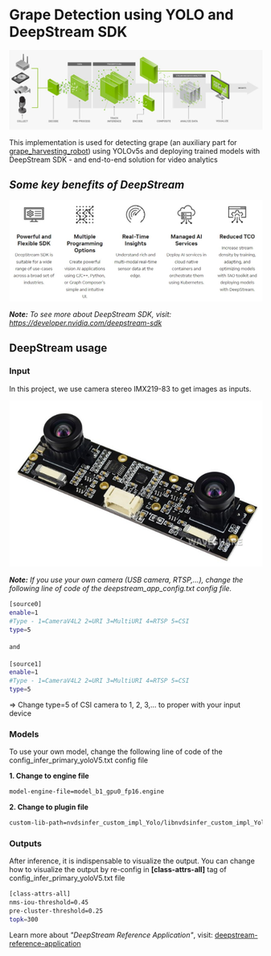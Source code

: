 # **Grape Detection using YOLO and DeepStream SDK**

![github image](images/deepstream.jpg)

This implementation is used for detecting grape (an auxiliary part for [grape_harvesting_robot](https://github.com/huynhloc04/LVTN/tree/main/Vision_WS)) using YOLOv5s and deploying trained models with DeepStream SDK - and end-to-end solution for video analytics

## ***Some key benefits of DeepStream***

![github image](images/benefits.jpg)

***Note:*** *To see more about DeepStream SDK, visit: https://developer.nvidia.com/deepstream-sdk*


## **DeepStream usage**

### **Input**

In this project, we use camera stereo IMX219-83 to get images as inputs.

![github image](images/IMX219-83.jpg)

***Note:*** *If you use your own camera (USB camera, RTSP,...), change the following line of code of the deepstream_app_config.txt config file.*

```bash
[source0]
enable=1
#Type - 1=CameraV4L2 2=URI 3=MultiURI 4=RTSP 5=CSI
type=5

and

[source1]
enable=1
#Type - 1=CameraV4L2 2=URI 3=MultiURI 4=RTSP 5=CSI
type=5
```

 => Change type=5 of CSI camera to 1, 2, 3,... to proper with your input device


### **Models**

To use your own model, change the following line of code of the config_infer_primary_yoloV5.txt config file

**1. Change to engine file**
```bash
model-engine-file=model_b1_gpu0_fp16.engine
```

**2. Change to plugin file**
```bash
custom-lib-path=nvdsinfer_custom_impl_Yolo/libnvdsinfer_custom_impl_Yolo.so
```


### **Outputs**

After inference, it is indispensable to visualize the output. You can change how to visualize the output by re-config in **[class-attrs-all]** tag of config_infer_primary_yoloV5.txt file

```bash
[class-attrs-all]
nms-iou-threshold=0.45
pre-cluster-threshold=0.25
topk=300
```

Learn more about *"DeepStream Reference Application"*, visit: [deepstream-reference-application](https://docs.nvidia.com/metropolis/deepstream/dev-guide/text/DS_ref_app_deepstream.html)





